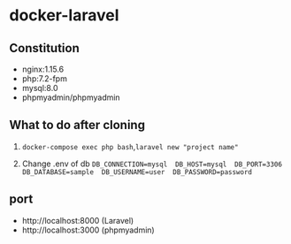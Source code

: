 # docker-laravel

## Constitution
* nginx:1.15.6
* php:7.2-fpm
* mysql:8.0
* phpmyadmin/phpmyadmin

## What to do after cloning
1. `docker-compose exec php bash`,`laravel new "project name"`

2. Change .env of db
  `DB_CONNECTION=mysql  DB_HOST=mysql  DB_PORT=3306  DB_DATABASE=sample  DB_USERNAME=user  DB_PASSWORD=password`

## port
* http://localhost:8000 (Laravel) 
* http://localhost:3000 (phpmyadmin)
